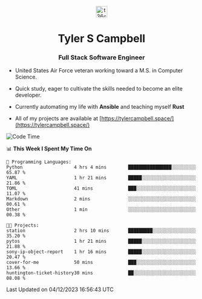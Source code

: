 <p align="center">
<a href="https://www.linkedin.com/in/t36campbell" target="blank"><img align="center" src="https://ik.imagekit.io/t36campbell/Portfolio/linkedin.png.original_m8bbGgPh6.png" alt="t36campbell" height="30" width="30" /></a>
</p>
<h1 align="center">Tyler S Campbell</h1>
<h3 align="center">Full Stack Software Engineer</h3>

* United States Air Force veteran working toward a M.S. in Computer Science.

* Quick study, eager to cultivate the skills needed to become an elite developer.

* Currently automating my life with **Ansible** and teaching myself **Rust**

* All of my projects are available at [https://tylercampbell.space/](https://tylercampbell.space/)

<!--START_SECTION:waka-->
![Code Time](http://img.shields.io/badge/Code%20Time-3%2C010%20hrs%2033%20mins-blue)

📊 **This Week I Spent My Time On** 

```text
💬 Programming Languages: 
Python                   4 hrs 4 mins        ████████████████░░░░░░░░░   65.87 % 
YAML                     1 hr 21 mins        █████░░░░░░░░░░░░░░░░░░░░   21.86 % 
TOML                     41 mins             ███░░░░░░░░░░░░░░░░░░░░░░   11.07 % 
Markdown                 2 mins              ░░░░░░░░░░░░░░░░░░░░░░░░░   00.61 % 
Other                    1 min               ░░░░░░░░░░░░░░░░░░░░░░░░░   00.38 % 

🐱‍💻 Projects: 
station                  2 hrs 10 mins       █████████░░░░░░░░░░░░░░░░   35.20 % 
pytos                    1 hr 21 mins        █████░░░░░░░░░░░░░░░░░░░░   21.88 % 
sony-ip-object-report    1 hr 16 mins        █████░░░░░░░░░░░░░░░░░░░░   20.47 % 
cover-for-me             50 mins             ███░░░░░░░░░░░░░░░░░░░░░░   13.66 % 
huntington-ticket-history30 mins             ██░░░░░░░░░░░░░░░░░░░░░░░   08.08 % 
```


 Last Updated on 04/12/2023 16:56:43 UTC
<!--END_SECTION:waka-->
